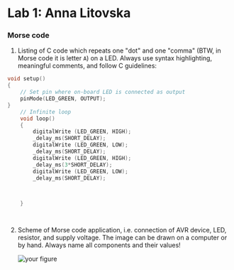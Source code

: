 # Lab 1: Anna Litovska

### Morse code

1. Listing of C code which repeats one "dot" and one "comma" (BTW, in Morse code it is letter `A`) on a LED. Always use syntax highlighting, meaningful comments, and follow C guidelines:

```c
void setup()
{
    // Set pin where on-board LED is connected as output
    pinMode(LED_GREEN, OUTPUT);
}
    // Infinite loop
    void loop()
    {
        digitalWrite (LED_GREEN, HIGH);
        _delay_ms(SHORT_DELAY);
        digitalWrite (LED_GREEN, LOW);
        _delay_ms(SHORT_DELAY);      
        digitalWrite (LED_GREEN, HIGH);
        _delay_ms(3*SHORT_DELAY);
        digitalWrite (LED_GREEN, LOW);
        _delay_ms(SHORT_DELAY);      

       

    }

   

```

2. Scheme of Morse code application, i.e. connection of AVR device, LED, resistor, and supply voltage. The image can be drawn on a computer or by hand. Always name all components and their values!

   ![your figure]()
